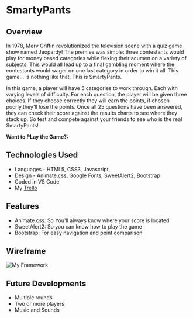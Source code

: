 # SmartyPants

## Overview

In 1978, Merv Griffin revolutionized the television scene with a quiz game show named Jeopardy! The premise was simple: three contestants would play for money based categories while flexing their acumen on a variety of subjects. This would all lead up to a final gambling moment where the contestants would wager on one last category in order to win it all. This game... is nothing like that. This is SmartyPants.

In this game, a player will have 5 categories to work through. Each with varying levels of difficulty. For each question, the player will be given three choices. If they choose correctly they will earn the points, if chosen poorly,they'll lose the points. Once all 25 questions have been answered, they can check their score against the results charts to see where they stack up. So test and compete against your friends to see who is the real SmartyPants!

**Want to PLay the Game?:**

## Technologies Used

- Languages - HTML5, CSS3, Javascript,
- Design - Animate.css, Google Fonts, SweetAlert2, Bootstrap
- Coded in VS Code
- My [Trello]()

## Features

- Animate.css: So You'll always know where your score is located
- SweetAlert2: So you can know how to play the game
- Bootstrap: For easy navigation and point comparison

## Wireframe

![My Framework]()

## Future Developments

- Multiple rounds
- Two or more players
- Music and Sounds
